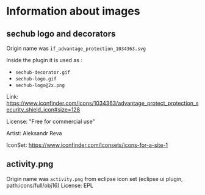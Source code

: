 <!-- SPDX-License-Identifier: MIT --->

# Information about images
## sechub logo and decorators
Origin name was 
`if_advantage_protection_1034363.svg`

Inside the plugin it is used as :
- `sechub-decorator.gif`
- `sechub-logo.gif`
- `sechub-logo@2x.png`

Link: <https://www.iconfinder.com/icons/1034363/advantage_protect_protection_security_shield_icon#size=128>

License: "Free for commercial use"

Artist: Aleksandr Reva

IconSet: <https://www.iconfinder.com/iconsets/icons-for-a-site-1>


## activity.png

Origin name was `activity.png` from eclipse icon set (eclipse ui plugin, path:icons/full/obj16)
License: EPL

